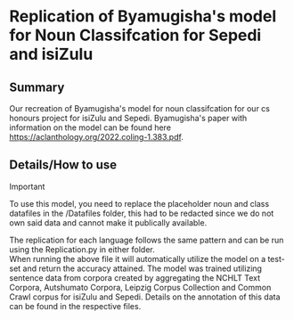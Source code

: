# Replication of Byamugisha's model for Noun Classifcation for Sepedi and isiZulu
## Summary
Our recreation of Byamugisha's model for noun classifcation for our cs honours project for isiZulu and Sepedi.
Byamugisha's paper with information on the model can be found here https://aclanthology.org/2022.coling-1.383.pdf. 

## Details/How to use 
> [!IMPORTANT]
> To use this model, you need to replace the placeholder noun and class datafiles in the /Datafiles folder, this had to be redacted since we do not own said data and cannot make it publically available.

The replication for each language follows the same pattern and can be run using the Replication.py in either folder.<br/>
When running the above file it will automatically utilize the model on a test-set and return the accuracy attained.
The model was trained utilizing sentence data from corpora created by aggregating the NCHLT Text Corpora, Autshumato Corpora, Leipzig Corpus Collection and Common Crawl corpus for isiZulu and Sepedi.
Details on the annotation of this data can be found in the respective files.<br/>

